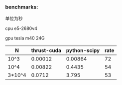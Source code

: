 ### benchmarks:

单位为秒

cpu e5-2680v4

gpu tesla m40 24G

| N      | thrust-cuda | python-scipy | rate |
| ------ | ----------- | ------------ | ---- |
| 10^3   | 0.00012     | 0.00864      | 72   |
| 10^4   | 0.00822     | 0.4435       | 54   |
| 3*10^4 | 0.0712      | 3.795        | 53   |
